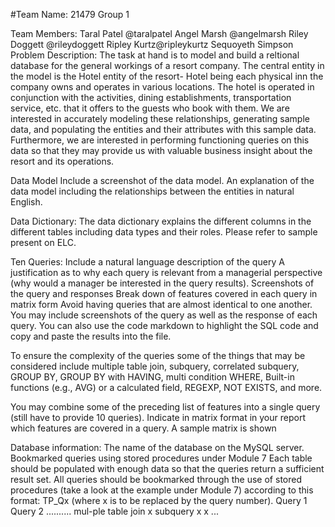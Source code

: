 #Team Name:
21479 Group 1

Team Members:
Taral Patel @taralpatel
Angel Marsh @angelmarsh
Riley Doggett @rileydoggett
Ripley Kurtz@ripleykurtz
Sequoyeth Simpson
Problem Description:
The task at hand is to model and build a reltional database for the general workings of a resort company. The central entity in the model is the Hotel entity of the resort- Hotel being each physical inn the company owns and operates in various locations. The hotel is operated in conjunction with the activities, dining establishments, transportation service, etc. that it offers to the guests who book with them. We are interested in accurately modeling these relationships, generating sample data, and populating the entities and their attributes with this sample data. Furthermore, we are interested in performing functioning queries on this data so that they may provide us with valuable business insight about the resort and its operations.

Data Model
Include a screenshot of the data model. An explanation of the data model including the relationships between the entities in natural English.

Data Dictionary:
The data dictionary explains the different columns in the different tables including data types and their roles. Please refer to sample present on ELC.

Ten Queries:
Include a natural language description of the query
A justification as to why each query is relevant from a managerial perspective (why would a manager be interested in the query results).
Screenshots of the query and responses
Break down of features covered in each query in matrix form
Avoid having queries that are almost identical to one another. You may include screenshots of the query as well as the response of each query. You can also use the code markdown to highlight the SQL code and copy and paste the results into the file.

To ensure the complexity of the queries some of the things that may be considered include multiple table join, subquery, correlated subquery, GROUP BY, GROUP BY with HAVING, multi condition WHERE, Built-in functions (e.g., AVG) or a calculated field, REGEXP, NOT EXISTS, and more.

You may combine some of the preceding list of features into a single query (still have to provide 10 queries). Indicate in matrix format in your report which features are covered in a query. A sample matrix is shown

Database information:
The name of the database on the MySQL server.
Bookmarked queries using stored procedures under Module 7
Each table should be populated with enough data so that the queries return a sufficient result set. All queries should be bookmarked through the use of stored procedures (take a look at the example under Module 7) according to this format: TP_Qx (where x is to be replaced by the query number). Query 1 Query 2 .......... mul-ple table join x subquery x x ...

